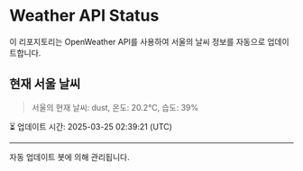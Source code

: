 
# Weather API Status

이 리포지토리는 OpenWeather API를 사용하여 서울의 날씨 정보를 자동으로 업데이트합니다.

## 현재 서울 날씨
> 서울의 현재 날씨: dust, 온도: 20.2°C, 습도: 39%

⏳ 업데이트 시간: 2025-03-25 02:39:21 (UTC)

---
자동 업데이트 봇에 의해 관리됩니다.
